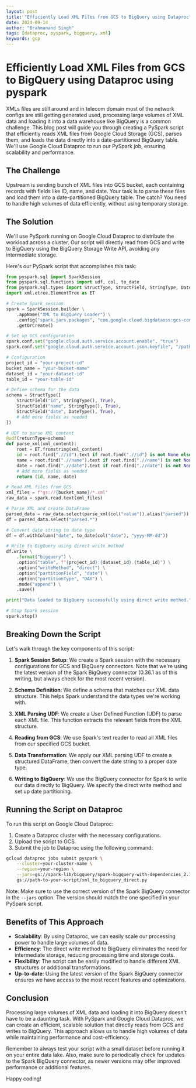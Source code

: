```yaml
---
layout: post
title: "Efficiently Load XML Files from GCS to BigQuery using Dataproc"
date: 2024-09-14
author: "Brahmanand Singh"
tags: [dataproc, pyspark, bigquery, xml]
keywords: gcp
---
```

# Efficiently Load XML Files from GCS to BigQuery using Dataproc using pyspark

XMLs files are still around and in telecom domain most of the network configs are still getting generated used, processing large volumes of XML data and loading it into a data warehouse like BigQuery is a common challenge. This blog post will guide you through creating a PySpark script that efficiently reads XML files from Google Cloud Storage (GCS), parses them, and loads the data directly into a date-partitioned BigQuery table. We'll use Google Cloud Dataproc to run our PySpark job, ensuring scalability and performance.

## The Challenge

Upstream is sending bunch of XML files into GCS bucket, each containing records with fields like ID, name, and date. Your task is to parse these files and load them into a date-partitioned BigQuery table. The catch? You need to handle high volumes of data efficiently, without using temporary storage.

## The Solution

We'll use PySpark running on Google Cloud Dataproc to distribute the workload across a cluster. Our script will directly read from GCS and write to BigQuery using the BigQuery Storage Write API, avoiding any intermediate storage.

Here's our PySpark script that accomplishes this task:

```python
from pyspark.sql import SparkSession
from pyspark.sql.functions import udf, col, to_date
from pyspark.sql.types import StructType, StructField, StringType, DateType
import xml.etree.ElementTree as ET

# Create Spark session
spark = SparkSession.builder \
    .appName("XML to BigQuery Loader") \
    .config("spark.jars.packages", "com.google.cloud.bigdataoss:gcs-connector:hadoop3-2.2.0,com.google.cloud.spark:spark-bigquery-with-dependencies_2.12:0.36.1") \
    .getOrCreate()

# Set up GCS configuration
spark.conf.set("google.cloud.auth.service.account.enable", "true")
spark.conf.set("google.cloud.auth.service.account.json.keyfile", "/path/to/your/service-account-key.json")

# Configuration
project_id = "your-project-id"
bucket_name = "your-bucket-name"
dataset_id = "your-dataset-id"
table_id = "your-table-id"

# Define schema for the data
schema = StructType([
    StructField("id", StringType(), True),
    StructField("name", StringType(), True),
    StructField("date", DateType(), True),
    # Add more fields as needed
])

# UDF to parse XML content
@udf(returnType=schema)
def parse_xml(xml_content):
    root = ET.fromstring(xml_content)
    id = root.find(".//id").text if root.find(".//id") is not None else None
    name = root.find(".//name").text if root.find(".//name") is not None else None
    date = root.find(".//date").text if root.find(".//date") is not None else None
    # Add more fields as needed
    return (id, name, date)

# Read XML files from GCS
xml_files = f"gs://{bucket_name}/*.xml"
raw_data = spark.read.text(xml_files)

# Parse XML and create DataFrame
parsed_data = raw_data.select(parse_xml(col("value")).alias("parsed"))
df = parsed_data.select("parsed.*")

# Convert date string to date type
df = df.withColumn("date", to_date(col("date"), "yyyy-MM-dd"))

# Write to BigQuery using direct write method
df.write \
    .format("bigquery") \
    .option("table", f"{project_id}:{dataset_id}.{table_id}") \
    .option("writeMethod", "direct") \
    .option("partitionField", "date") \
    .option("partitionType", "DAY") \
    .mode("append") \
    .save()

print("Data loaded to BigQuery successfully using direct write method.")

# Stop Spark session
spark.stop()
```

## Breaking Down the Script

Let's walk through the key components of this script:

1. **Spark Session Setup**: We create a Spark session with the necessary configurations for GCS and BigQuery connectors. Note that we're using the latest version of the Spark BigQuery connector (0.36.1 as of this writing, but always check for the most recent version).

2. **Schema Definition**: We define a schema that matches our XML data structure. This helps Spark understand the data types we're working with.

3. **XML Parsing UDF**: We create a User Defined Function (UDF) to parse each XML file. This function extracts the relevant fields from the XML structure.

4. **Reading from GCS**: We use Spark's text reader to read all XML files from our specified GCS bucket.

5. **Data Transformation**: We apply our XML parsing UDF to create a structured DataFrame, then convert the date string to a proper date type.

6. **Writing to BigQuery**: We use the BigQuery connector for Spark to write our data directly to BigQuery. We specify the direct write method and set up date partitioning.

## Running the Script on Dataproc

To run this script on Google Cloud Dataproc:

1. Create a Dataproc cluster with the necessary configurations.
2. Upload the script to GCS.
3. Submit the job to Dataproc using the following command:

```bash
gcloud dataproc jobs submit pyspark \
    --cluster=your-cluster-name \
    --region=your-region \
    --jars=gs://spark-lib/bigquery/spark-bigquery-with-dependencies_2.12-0.36.1.jar \
    gs://path-to-your-script/xml_to_bigquery_direct.py
```

Note: Make sure to use the correct version of the Spark BigQuery connector in the `--jars` option. The version should match the one specified in your PySpark script.

## Benefits of This Approach

- **Scalability**: By using Dataproc, we can easily scale our processing power to handle large volumes of data.
- **Efficiency**: The direct write method to BigQuery eliminates the need for intermediate storage, reducing processing time and storage costs.
- **Flexibility**: The script can be easily modified to handle different XML structures or additional transformations.
- **Up-to-date**: Using the latest version of the Spark BigQuery connector ensures we have access to the most recent features and optimizations.

## Conclusion

Processing large volumes of XML data and loading it into BigQuery doesn't have to be a daunting task. With PySpark and Google Cloud Dataproc, we can create an efficient, scalable solution that directly reads from GCS and writes to BigQuery. This approach allows us to handle high volumes of data while maintaining performance and cost-efficiency.

Remember to always test your script with a small dataset before running it on your entire data lake. Also, make sure to periodically check for updates to the Spark BigQuery connector, as newer versions may offer improved performance or additional features.

Happy coding!
